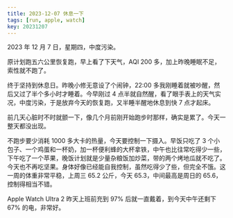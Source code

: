 ```yaml
---
title: 2023-12-07 休息一下
tags: [run, apple, watch]
key: 20231207
---
```


2023 年 12 月 7 日，星期四，中度污染。

原计划跑五六公里恢复跑，早上看了下天气，AQI 200 多，加上昨晚睡眠不足，索性就不跑了。

<!--more-->

终于坚持到休息日。昨晚小修无意设了个闹钟，22:00 多我刚睡着就被吵醒，然后又过了半个多小时才睡着。今早刚过 4 点半就自然醒，看了眼手表上的天气实况，中度污染，于是放弃今天的恢复跑，又半睡半醒地休息到快 7 点才起床。

前几天心脏时不时就颤一下，像几个月前刚开始跑步时那样，确实是累了。今天一整天都没出现。

不跑步要少消耗 1000 多大卡的热量，今天要控制一下摄入。早饭只吃了 3 个小包子、一个鸡蛋和一杯奶，加一杯便利蜂的大杯拿铁，中午也比往常吃得少一些，下午吃了一个苹果，晚饭计划就是少量杂粮饭加炒菜，带的两个烤地瓜就不吃了。今天也不再吃坚果。身体好像已经能自我控制，虽然吃得少了些，但完全不饿。这一周的体重非常平稳，上周三 65.2 公斤，今天 65.3，中间最高是周日的 65.6，控制得相当不错。

Apple Watch Ultra 2 昨天上班前充到 97% 后就一直戴着，到今天中午还剩下 67% 的电，非常好。
